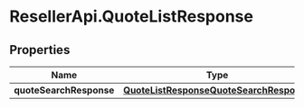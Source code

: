 # ResellerApi.QuoteListResponse

## Properties

Name | Type | Description | Notes
------------ | ------------- | ------------- | -------------
**quoteSearchResponse** | [**QuoteListResponseQuoteSearchResponse**](QuoteListResponseQuoteSearchResponse.md) |  | [optional] 


